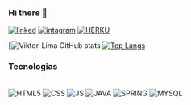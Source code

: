### Hi there 👋

[![linked](https://img.shields.io/badge/LinkedIn-0077B5?style=for-the-badge&logo=linkedin&logoColor=white)](https://www.linkedin.com/in/jo%C3%A3o-viktor-lima-61aa45212/)
[![intagram](https://img.shields.io/badge/Instagram-E4405F?style=for-the-badge&logo=instagram&logoColor=white)](https://www.instagram.com/viktor_llima/)
[![HERKU](https://img.shields.io/badge/Heroku-430098?style=for-the-badge&logo=heroku&logoColor=white)]()

[![Viktor-Lima GitHub stats](https://github-readme-stats.vercel.app/api?username=viktor-lima&show_icons=true&theme=dark)
[![Top Langs](https://github-readme-stats.vercel.app/api/top-langs/?username=viktor-lima&layout=compact&show_icons=true&theme=dark)](https://github.com/viktor-lima/github-readme-stats)

### Tecnologias 


<div style="display: inline_block"><br>
  <img align="center" alt="HTML5" src="https://img.shields.io/badge/HTML5-E34F26?style=for-the-badge&logo=html5&logoColor=white" />
  <img align="center" alt="CSS" src="https://img.shields.io/badge/CSS3-1572B6?style=for-the-badge&logo=css3&logoColor=white" />
  <img align="center" alt="JS" src="https://img.shields.io/badge/JavaScript-323330?style=for-the-badge&logo=javascript&logoColor=F7DF1E" />
  <img align="center" alt="JAVA" src="https://img.shields.io/badge/Java-ED8B00?style=for-the-badge&logo=java&logoColor=white" />
  <img align="center" alt="SPRING" src="https://img.shields.io/badge/Spring-6DB33F?style=for-the-badge&logo=spring&logoColor=white" />
  <img align="center" alt="MYSQL" src="https://img.shields.io/badge/MySQL-00000F?style=for-the-badge&logo=mysql&logoColor=white" />
</div>
